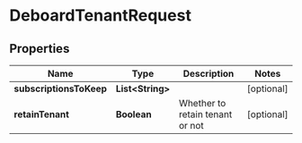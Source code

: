 

# DeboardTenantRequest


## Properties

Name | Type | Description | Notes
------------ | ------------- | ------------- | -------------
**subscriptionsToKeep** | **List&lt;String&gt;** |  |  [optional]
**retainTenant** | **Boolean** | Whether to retain tenant or not |  [optional]



